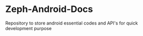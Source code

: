 # Zeph-Android-Docs
Repository to store android essential codes and API's for quick development purpose
